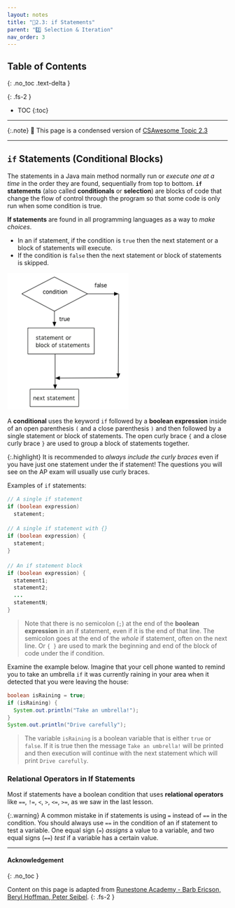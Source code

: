 ```yaml
---
layout: notes
title: "📓2.3: if Statements" 
parent: "2️⃣ Selection & Iteration"
nav_order: 3
---
```


## Table of Contents
{: .no_toc .text-delta }

{: .fs-2 }
- TOC
{:toc}

---

{:.note}
📖 This page is a condensed version of [CSAwesome Topic 2.3](https://runestone.academy/ns/books/published/csawesome2/topic-2-3-ifs.html) 

---

## `if` Statements (Conditional Blocks)

The statements in a Java main method normally run or _execute one at a time_ in the order they are found, sequentially from top to bottom. **`if` statements** (also called **conditionals** or **selection**) are blocks of code that change the flow of control through the program so that some code is only run when some condition is true. 

**If statements** are found in all programming languages as a way to _make choices_. 
* In an if statement, if the condition is `true` then the next statement or a block of statements will execute.
* If the condition is `false` then the next statement or block of statements is skipped.

![image-small](Figures/Condition.png)

A **conditional** uses the keyword ``if`` followed by a **boolean expression** inside of  an open parenthesis ``(`` and a close parenthesis ``)`` and then followed by a single statement or block of statements. The open curly brace ``{`` and a close curly brace ``}`` are used to group a block of statements together.  

{:.highlight}
It is recommended to _always include the curly braces_ even if you have just one statement under the if statement! The questions you will see on the AP exam will usually use curly braces.

<div class="imp" markdown="block">

Examples of `if` statements: 

```java
// A single if statement
if (boolean expression)
  statement;

// A single if statement with {}
if (boolean expression) {
  statement;
}

// An if statement block
if (boolean expression) {
  statement1;
  statement2;
  ...
  statementN;
}
```

> Note that there is no semicolon (`;`) at the end of the **boolean expression** in an if statement, even if it is the end of that line. The semicolon goes at the end of the _whole_ if statement, often on the next line. Or `{ }` are used to mark the beginning and end of the block of code under the if condition.

</div>

Examine the example below. Imagine that your cell phone wanted to remind you to take an umbrella `if` it was currently raining in your area when it detected that you were leaving the house:

```java
boolean isRaining = true;
if (isRaining) {
  System.out.println("Take an umbrella!");
}
System.out.println("Drive carefully");
```
> The variable ``isRaining`` is a boolean variable that is either `true` or `false`. If it is true then the message ``Take an umbrella!`` will be printed and then execution will continue with the next statement which will print ``Drive carefully``.

### Relational Operators in If Statements
Most if statements have a boolean condition that uses **relational operators** like `==`, `!=`, `<`, `>`, `<=`, `>=`, as we saw in the last lesson.

{:.warning}
A common mistake in if statements is using `=` instead of `==` in the condition. You should always use `==` in the condition of an if statement to test a variable. One equal sign (`=`) _assigns_ a value to a variable, and two equal signs (`==`) _test_ if a variable has a certain value.

<!--
**If statements** are found in all programming languages as a way to choose between different paths in an algorithm. An if statement is a type of **selection** statement that changes the sequential execution. It affects the flow of control by executing different segments of code based on the value of a **Boolean expression**.

If you’ve used block programming (Scratch, App Inventor, etc.), you’ve probably seen if-blocks before. Here’s a comparison:

![Comparison of App Inventor if block, AP CSP ifs, and Java if statements](Figures/BlocksIfComparison.png)

## One-Way Selection

A **one-way selection** (`if` statement) is used when there is a segment of code to execute under a certain condition. The body is executed only when the Boolean expression is true; otherwise, it is skipped.

![Order of execution in a conditional](Figures/Condition.png)

**Syntax:**

```java
// Single if
if (boolean expression)
    doStatement;

// If with block
if (boolean expression) {
    statement1;
    statement2;
}
````

Always use curly braces `{ }`, even for one statement.

---

## Two-Way Selection

If you want to pick between **two possibilities**, use `if` followed by `else`:

```java
// If-else block
if (boolean expression) {
    statement1;
    statement2;
} else {
    otherStatement;
    anotherStatement;
}
```

A **two-way selection** executes the `if` body when the condition is true, and the `else` body when false.

![Order of execution in if/else](Figures/Condition-two.png)

<div class="task" markdown="block">

**Coding Exercise: Coin Flip**

Type in your Codespace, press run, and then:

1. Change `isHeads` to `false`.
2. See what prints before `"after conditional"`.

```java
boolean isHeads = true;
if (isHeads) {
    System.out.println("Let's go to the game");
} else {
    System.out.println("Let's watch a movie");
}
System.out.println("after conditional");
```

</div>

---

<div class="task" markdown="block">

**Coding Exercise: Driver's License**

Test this with two values of `age`:

* Current code allows licenses at `16`.
* Change it so licenses can be obtained at `15`.

```java
int age = 16;
if (age >= 16) {
    System.out.println("You can get a driver's license in most states!");
} else {
    System.out.println("Sorry, you need to be older.");
}
```

</div>

---

<div class="task" markdown="block">

**Coding Exercise: Score Feedback**

Add an `else` that prints `"Good job!"` if `score > 20`. Test with values above and below 20.

```java
int score = 8;
if (score <= 9) {
    System.out.println("Try for a higher score!");
}
// Your else here
```

</div>

---

## Common Errors with If Statements

* Always use `{ }` to group statements.
* Don’t put a semicolon after `if (condition);`
* Use `==` for comparison, not `=`.
* An `else` pairs with the **closest** preceding `if`.

<div class="task" markdown="block">

**Fix the Code: Missing Curly Braces**

Only print `"Wear a coat"` and `"Wear gloves"` when `isCold` is true.

```java
boolean isCold = false;
if (isCold = true);
    System.out.println("Wear a coat");
    System.out.println("Wear gloves");
```

</div>

---

## Group Challenge: Magic 8 Ball

Have the program:

1. Pick a random number from 1–8.
2. Use if statements to print a matching response.
3. Add a coin toss method that prints `"Lucky!"` or `"No Luck!"`.

![Magic 8 Ball](Figures/Magic_eight_ball.png)

---

## AP Practice

<details>
<summary><strong>AP 2-3-1</strong></summary>

```java
int speed = 35;
boolean rain = false;

if (rain) {
   speed -= 10;
}
if (rain == false) {
  speed += 5;
}
if (speed > 35) {
   speed = speed - 2;
}
System.out.println(speed);
```

**Answer:** `38` — First if is false; second and third are true.

</details>

<details>
<summary><strong>AP 2-3-2</strong></summary>

```java
int x = 5;
if (x < 5) {
   x = 3 * x;
}
if (x % 2 == 1) {
   x = x / 2;
}
System.out.print(2 * x + 1);
```

**Answer:** `5` — First if false; second if true (x becomes 2); output is `2*2+1=5`.

</details>

<details>
<summary><strong>AP 2-3-if-else</strong></summary>

```java
if (x >= 80) {
   System.out.println("High");
}
if (x >= 50) {
   System.out.println("Middle");
} else {
   System.out.println("Low");
}
```

**Answer:** `80` — Prints both `"High"` and `"Middle"`, showing a logic error.
To fix, chain with `else if`.

</details>

## Summary

* Selection statements change sequential execution.
* `if` executes a block only if a condition is true.
* `if-else` chooses between two paths.
* Always test both branches of an `if-else`.

-->

---

#### Acknowledgement
{: .no_toc }

Content on this page is adapted from [Runestone Academy - Barb Ericson, Beryl Hoffman, Peter Seibel](https://runestone.academy/ns/books/published/csawesome2/csawesome2.html).
{: .fs-2 }
